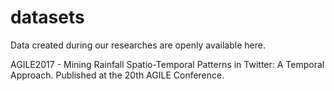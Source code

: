 # datasets

Data created during our researches are openly available here.

AGILE2017 - Mining Rainfall Spatio-Temporal Patterns in Twitter: A Temporal Approach. Published at the 20th AGILE Conference.
